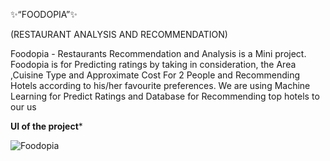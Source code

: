 ✨“FOODOPIA”✨

(RESTAURANT ANALYSIS AND RECOMMENDATION)

Foodopia - Restaurants Recommendation and Analysis is a Mini project. Foodopia is for Predicting ratings by taking in consideration, the Area
,Cuisine Type and Approximate Cost For 2 People and Recommending Hotels according to his/her favourite preferences. We are using Machine
Learning for Predict Ratings and Database for Recommending top hotels to our us

********************************UI of the project********************************* 

![Foodopia](https://user-images.githubusercontent.com/73481258/114510517-688a1d80-9c54-11eb-843d-067e4b5b85ea.png)
